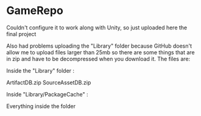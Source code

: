 # GameRepo

Couldn't configure it to work along with Unity, so just uploaded here the final project


Also had problems uploading the "Library" folder because GitHub doesn't allow me to upload files larger than 25mb so there are some things that are in zip and have to be decompressed when you download it. The files are:

Inside the "Library" folder :
    
   ArtifactDB.zip
   SourceAssetDB.zip

Inside "Library/PackageCache" :
    
   Everything inside the folder
   

 
